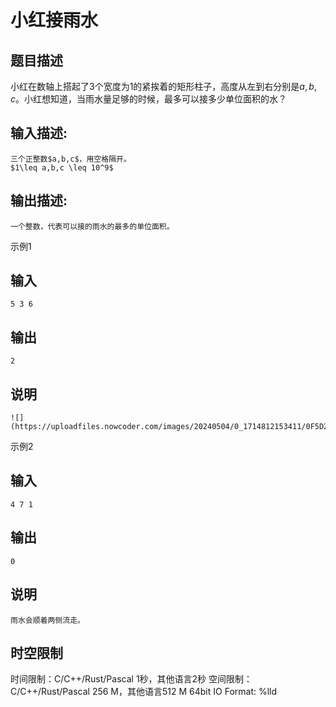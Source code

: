 # 小红接雨水

## 题目描述

小红在数轴上搭起了3个宽度为1的紧挨着的矩形柱子，高度从左到右分别是$a,b,c$。小红想知道，当雨水量足够的时候，最多可以接多少单位面积的水？

## 输入描述:
    
    
    三个正整数$a,b,c$，用空格隔开。  
    $1\leq a,b,c \leq 10^9$

## 输出描述:
    
    
    一个整数，代表可以接的雨水的最多的单位面积。

示例1 

## 输入
    
    
    5 3 6

## 输出
    
    
    2

## 说明
    
    
    ![](https://uploadfiles.nowcoder.com/images/20240504/0_1714812153411/0F5D2B052A056E871D73FA8C4E015827)

示例2 

## 输入
    
    
    4 7 1

## 输出
    
    
    0

## 说明
    
    
    雨水会顺着两侧流走。


## 时空限制

时间限制：C/C++/Rust/Pascal 1秒，其他语言2秒
空间限制：C/C++/Rust/Pascal 256 M，其他语言512 M
64bit IO Format: %lld